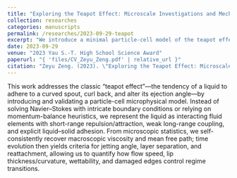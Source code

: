 ```yaml
---
title: "Exploring the Teapot Effect: Microscale Investigations and Mechanistic Analysis"
collection: researches
categories: manuscripts
permalink: /researches/2023-09-29-teapot
excerpt: "We introduce a minimal particle-cell model of the teapot effect that captures liquid adhesion, jet-angle change, and separation/reattachment. It quantifies how flow speed, spout geometry, wettability, and edge defects shape the outcome, providing a clean baseline for adding realistic forces and scalable computation."
date: 2023-09-29
venue: "2023 Yau S.-T. High School Science Award"
paperurl: "{ 'files/CV_Zeyu_Zeng.pdf' | relative_url }"
citation: "Zeyu Zeng. (2023). \"Exploring the Teapot Effect: Microscale Investigations and Mechanistic Analysis\" <i>2023 Yau S.-T. High School Science Award</i>."
---
```


This work addresses the classic “teapot effect”—the tendency of a liquid to adhere to a curved spout, curl back, and alter its ejection angle—by introducing and validating a particle-cell microphysical model. Instead of solving Navier–Stokes with intricate boundary conditions or relying on momentum-balance heuristics, we represent the liquid as interacting fluid elements with short-range repulsion/attraction, weak long-range coupling, and explicit liquid–solid adhesion. From microscopic statistics, we self-consistently recover macroscopic viscosity and mean free path; time evolution then yields criteria for jetting angle, layer separation, and reattachment, allowing us to quantify how flow speed, lip thickness/curvature, wettability, and damaged edges control regime transitions.
